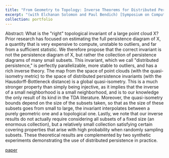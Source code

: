 ```yaml
---
title: "From Geometry to Topology: Inverse Theorems for Distributed Persistence"
excerpt: "(with Elchanan Solomon and Paul Bendich) [Symposium on Computational Geometry] We introduce a distributed version of persistent homology that provably characterizes a metric space in a Lipschitz way. [paper](https://arxiv.org/abs/2101.12288) <br/> <img src='/images/disttop.png'>" 
collection: portfolio
---
```


Abstract: What is the "right" topological invariant of a large point cloud X? Prior research has focused on estimating the full persistence diagram of X, a quantity that is very expensive to compute, unstable to outliers, and far from a sufficient statistic. We therefore propose that the correct invariant is not the persistence diagram of X, but rather the collection of persistence diagrams of many small subsets. This invariant, which we call "distributed persistence," is perfectly parallelizable, more stable to outliers, and has a rich inverse theory. The map from the space of point clouds (with the quasi-isometry metric) to the space of distributed persistence invariants (with the Hausdorff-Bottleneck distance) is a global quasi-isometry. This is a much stronger property than simply being injective, as it implies that the inverse of a small neighborhood is a small neighborhood, and is to our knowledge the only result of its kind in the TDA literature. Moreover, the quasi-isometry bounds depend on the size of the subsets taken, so that as the size of these subsets goes from small to large, the invariant interpolates between a purely geometric one and a topological one. Lastly, we note that our inverse results do not actually require considering all subsets of a fixed size (an enormous collection), but a relatively small collection satisfying certain covering properties that arise with high probability when randomly sampling subsets. These theoretical results are complemented by two synthetic experiments demonstrating the use of distributed persistence in practice.

[paper](https://arxiv.org/abs/2101.12288)